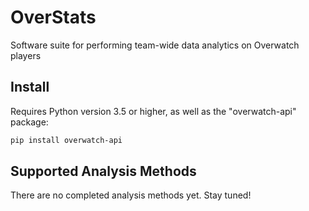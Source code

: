 # OverStats
Software suite for performing team-wide data analytics on Overwatch players

## Install
Requires Python version 3.5 or higher, as well as the "overwatch-api" package:

``` bash
pip install overwatch-api
```

## Supported Analysis Methods
There are no completed analysis methods yet. Stay tuned!

